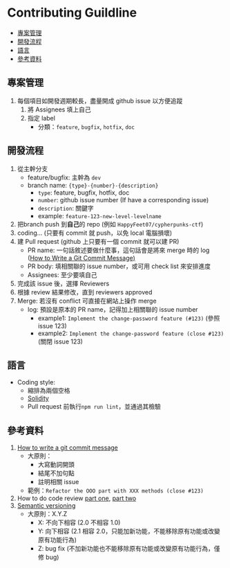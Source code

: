 # Contributing Guildline

* [專案管理](#專案管理)
* [開發流程](#開發流程)
* [語言](#語言)
* [參考資料](#參考資料)

## 專案管理
1. 每個項目如開發週期較長，盡量開成 github issue 以方便追蹤
   1. 將 Assignees 填上自己
   1. 指定 label
      * 分類：`feature`, `bugfix`, `hotfix`, `doc`

## 開發流程
1. 從主幹分支
   * feature/bugfix: 主幹為 `dev`
   * branch name: `{type}-{number}-{description}`
      * `type`: feature, bugfix, hotfix, doc
      * `number`: github issue number (If have a corresponding issue)
      * `description`: 關鍵字
      * example: `feature-123-new-level-levelname`
2. 把branch push 到**自己**的 repo (例如 `HappyFeet07/cypherpunks-ctf`)
3. coding... (只要有 commit 就 push，以免 local 電腦損壞)
4. 建 Pull request (github 上只要有一個 commit 就可以建 PR)
   * PR name: 一句話敘述要做什麼事，這句話會是將來 merge 時的 log ([How to Write a Git Commit Message)
](https://chris.beams.io/posts/git-commit/)
   * PR body: 填相關聯的 issue number，或可用 check list 來安排進度
   * Assignees: 至少要填自己
5. 完成該 issue 後，選擇 Reviewers
6. 根據 review 結果修改，直到 reviewers approved
7. Merge: 若沒有 conflict 可直接在網站上操作 merge
   * log: 預設是原本的 PR name，記得加上相關聯的 issue number
      * example1: `Implement the change-password feature (#123)` (參照 issue 123)
      * example2: `Implement the change-password feature (close #123)` (關閉 issue 123)

## 語言
* Coding style: 
   * 縮排為兩個空格
   * [Solidity](https://solidity.readthedocs.io/en/v0.4.24/style-guide.html)
   * Pull request 前執行`npm run lint`，並通過其檢驗

## 參考資料
1. [How to write a git commit message](https://chris.beams.io/posts/git-commit/)
   * 大原則：
      * 大寫動詞開頭
      * 結尾不加句點
      * 註明相關 issue
   * 範例：`Refactor the OOO part with XXX methods (close #123)`
1. How to do code review [part one](https://mtlynch.io/human-code-reviews-1), [part two](https://mtlynch.io/human-code-reviews-1)
1. [Semantic versioning](https://semver.org/)
    * 大原則：X.Y.Z
      * X: 不向下相容 (2.0 不相容 1.0)
      * Y: 向下相容 (2.1 相容 2.0，只能加新功能，不能移除原有功能或改變原有功能行為)
      * Z: bug fix (不加新功能也不能移除原有功能或改變原有功能行為，僅修 bug)
